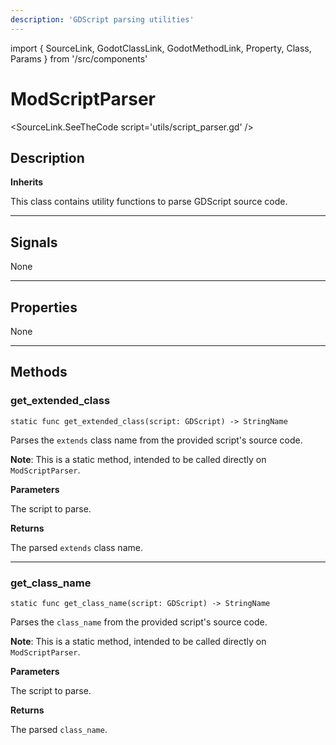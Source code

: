 ```yaml
---
description: 'GDScript parsing utilities'
---
```

import { SourceLink, GodotClassLink, GodotMethodLink, Property, Class, Params } from '/src/components'

# ModScriptParser

<SourceLink.SeeTheCode script='utils/script_parser.gd' />

## Description

**Inherits <GodotClassLink cls='Object' />**

This class contains utility functions to parse GDScript source code.

***

## Signals

None

***

## Properties

None

***

## Methods

### get_extended_class
```gdscript
static func get_extended_class(script: GDScript) -> StringName
```

Parses the `extends` class name from the provided script's source code.

**Note**: This is a static method, intended to be called directly on `ModScriptParser`.

**Parameters**

<Params>
    <Params.Row name='script'>
        <GodotClassLink cls='GDScript' />
        The script to parse.
    </Params.Row>
</Params>

**Returns**

<Property>
    <Property.Type><GodotClassLink cls='StringName' /></Property.Type>
    <Property.Description>The parsed <code>extends</code> class name.</Property.Description>
</Property>

***

### get_class_name
```gdscript
static func get_class_name(script: GDScript) -> StringName
```

Parses the `class_name` from the provided script's source code.

**Note**: This is a static method, intended to be called directly on `ModScriptParser`.

**Parameters**

<Params>
    <Params.Row name='script'>
        <GodotClassLink cls='GDScript' />
        The script to parse.
    </Params.Row>
</Params>

**Returns**

<Property>
    <Property.Type><GodotClassLink cls='StringName' /></Property.Type>
    <Property.Description>The parsed <code>class_name</code>.</Property.Description>
</Property>
